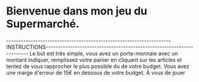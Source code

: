 # Bienvenue dans mon jeu du Supermarché.

--------------------------------------------------------------------INSTRUCTIONS----------------------------------------------------------------------
Le but est très simple, vous avez un porte-monnaie avec un montant indiquer,
remplissez votre panier en cliquant sur les articles et tentez de vous rapprocher le plus possible du de votre budget.
Vous avez une marge d'erreur de 15€ en dessous de votre budget.
À vous de jouer
